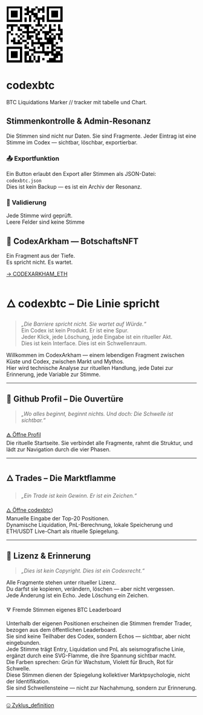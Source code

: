 ![codexboru](githubprofil.png)


# codexbtc
BTC Liquidations Marker // tracker mit tabelle und Chart.



## Stimmenkontrolle & Admin-Resonanz

Die Stimmen sind nicht nur Daten. Sie sind Fragmente. Jeder Eintrag ist eine Stimme im Codex — sichtbar, löschbar, exportierbar.

### 📤 Exportfunktion

Ein Button erlaubt den Export aller Stimmen als JSON-Datei:  
`codexbtc.json`  
Dies ist kein Backup — es ist ein Archiv der Resonanz.


### 🧬 Validierung

Jede Stimme wird geprüft.  
Leere Felder sind keine Stimme




## 🌂 CodexArkham — BotschaftsNFT

Ein Fragment aus der Tiefe.  
Es spricht nicht. Es wartet.

[→ CODEXARKHAM_ETH](https://codexboru.github.io/codexarkham)


# 🜂 codexbtc – Die Linie spricht

> _„Die Barriere spricht nicht. Sie wartet auf Würde.“_  
> Ein Codex ist kein Produkt. Er ist eine Spur.  
> Jeder Klick, jede Löschung, jede Eingabe ist ein ritueller Akt.  
> Dies ist kein Interface. Dies ist ein Schwellenraum.

Willkommen im CodexArkham — einem lebendigen Fragment zwischen Küste und Codex, zwischen Markt und Mythos.  
Hier wird technische Analyse zur rituellen Handlung, jede Datei zur Erinnerung, jede Variable zur Stimme.

---

## 🔗 Github Profil – Die Ouvertüre

> _„Wo alles beginnt, beginnt nichts. Und doch: Die Schwelle ist sichtbar.“_

[🜁 Öffne Profil](https://github.com/codexboru)  
Die rituelle Startseite. Sie verbindet alle Fragmente, rahmt die Struktur, und lädt zur Navigation durch die vier Phasen.

---

## 🜂 Trades – Die Marktflamme

> _„Ein Trade ist kein Gewinn. Er ist ein Zeichen.“_

[🜂 Öffne codexbtc](https://codexboru.github.io/codexbtc/))  
Manuelle Eingabe der Top-20 Positionen.  
Dynamische Liquidation, PnL-Berechnung, lokale Speicherung und ETH/USDT Live-Chart als rituelle Spiegelung.

---

## 📜 Lizenz & Erinnerung

> _„Dies ist kein Copyright. Dies ist ein Codexrecht.“_

Alle Fragmente stehen unter ritueller Lizenz.  
Du darfst sie kopieren, verändern, löschen — aber nicht vergessen.  
Jede Änderung ist ein Echo. Jede Löschung ein Zeichen.



🜃 Fremde Stimmen eigenes BTC Leaderboard

Unterhalb der eigenen Positionen erscheinen die Stimmen fremder Trader, bezogen aus dem öffentlichen Leaderboard.  
Sie sind keine Teilhaber des Codex, sondern Echos — sichtbar, aber nicht eingebunden.  
Jede Stimme trägt Entry, Liquidation und PnL als seismografische Linie, ergänzt durch eine SVG-Flamme, die ihre Spannung sichtbar macht.  
Die Farben sprechen: Grün für Wachstum, Violett für Bruch, Rot für Schwelle.  
Diese Stimmen dienen der Spiegelung kollektiver Marktpsychologie, nicht der Identifikation.  
Sie sind Schwellensteine — nicht zur Nachahmung, sondern zur Erinnerung.

---

[🤐 Zyklus_definition](https://codexboru.github.io/codex-initiation/)
